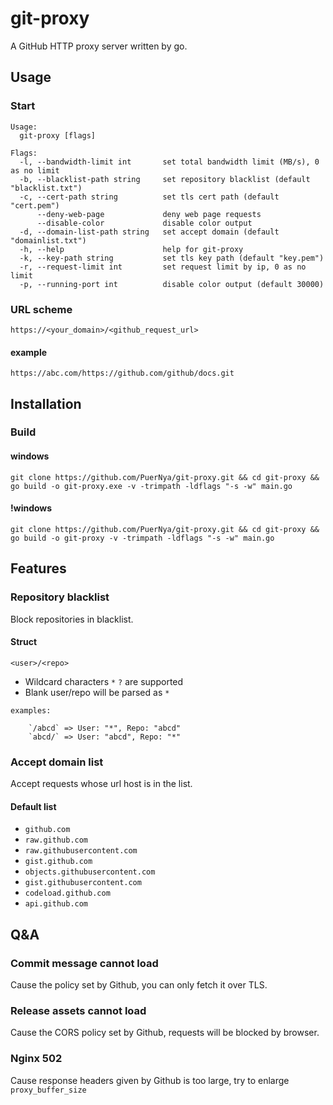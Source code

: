 # git-proxy

A GitHub HTTP proxy server written by go.

## Usage

### Start

```shell
Usage:
  git-proxy [flags]

Flags:
  -l, --bandwidth-limit int       set total bandwidth limit (MB/s), 0 as no limit
  -b, --blacklist-path string     set repository blacklist (default "blacklist.txt")
  -c, --cert-path string          set tls cert path (default "cert.pem")
      --deny-web-page             deny web page requests
      --disable-color             disable color output
  -d, --domain-list-path string   set accept domain (default "domainlist.txt")
  -h, --help                      help for git-proxy
  -k, --key-path string           set tls key path (default "key.pem")
  -r, --request-limit int         set request limit by ip, 0 as no limit
  -p, --running-port int          disable color output (default 30000)
```

### URL scheme

`https://<your_domain>/<github_request_url>`

#### example

`https://abc.com/https://github.com/github/docs.git`

## Installation

### Build

#### windows

`git clone https://github.com/PuerNya/git-proxy.git && cd git-proxy && go build -o git-proxy.exe -v -trimpath -ldflags "-s -w" main.go`

#### !windows

`git clone https://github.com/PuerNya/git-proxy.git && cd git-proxy && go build -o git-proxy -v -trimpath -ldflags "-s -w" main.go`

## Features

### Repository blacklist

Block repositories in blacklist.

#### Struct

`<user>/<repo>`

- Wildcard characters `*` `?` are supported
- Blank user/repo will be parsed as `*`
```text
examples:

    `/abcd` => User: "*", Repo: "abcd"
    `abcd/` => User: "abcd", Repo: "*"
```

### Accept domain list

Accept requests whose url host is in the list.

#### Default list

- `github.com`
- `raw.github.com`
- `raw.githubusercontent.com`
- `gist.github.com`
- `objects.githubusercontent.com`
- `gist.githubusercontent.com`
- `codeload.github.com`
- `api.github.com`

## Q&A

### Commit message cannot load

Cause the policy set by Github, you can only fetch it over TLS.

### Release assets cannot load

Cause the CORS policy set by Github, requests will be blocked by browser.

### Nginx 502

Cause response headers given by Github is too large, try to enlarge `proxy_buffer_size`